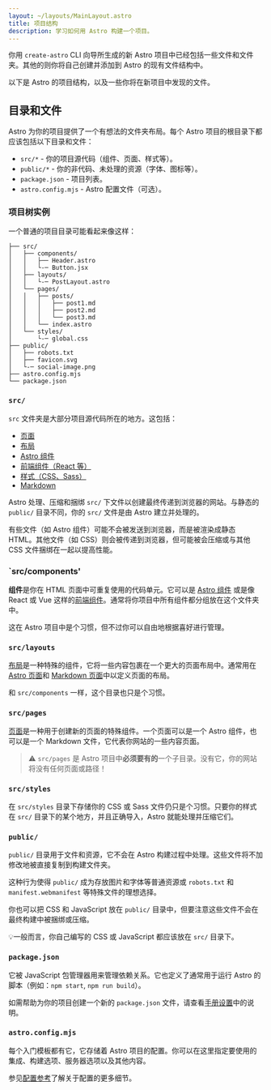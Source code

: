 ```yaml
---
layout: ~/layouts/MainLayout.astro
title: 项目结构
description: 学习如何用 Astro 构建一个项目。
---
```


你用 `create-astro` CLI 向导所生成的新 Astro 项目中已经包括一些文件和文件夹。其他的则你将自己创建并添加到 Astro 的现有文件结构中。

以下是 Astro 的项目结构，以及一些你将在新项目中发现的文件。

## 目录和文件

Astro 为你的项目提供了一个有想法的文件夹布局。每个 Astro 项目的根目录下都应该包括以下目录和文件：

- `src/*` - 你的项目源代码（组件、页面、样式等）。
- `public/*` - 你的非代码、未处理的资源（字体、图标等）。
- `package.json` - 项目列表。
- `astro.config.mjs` - Astro 配置文件（可选）。

### 项目树实例

一个普通的项目目录可能看起来像这样：

```
├── src/
│   ├── components/
│   │   ├── Header.astro
│   │   └-─ Button.jsx
│   ├── layouts/
│   │   └-─ PostLayout.astro
│   └── pages/
│   │   ├── posts/
│   │   │   ├── post1.md
│   │   │   ├── post2.md
│   │   │   └── post3.md
│   │   └── index.astro
│   └── styles/
│       └-─ global.css
├── public/
│   ├── robots.txt
│   ├── favicon.svg
│   └-─ social-image.png
├── astro.config.mjs
└── package.json

```

### `src/`

`src` 文件夹是大部分项目源代码所在的地方。这包括：

- [页面](/en/core-concepts/astro-pages/)
- [布局](/en/core-concepts/layouts/)
- [Astro 组件](/en/core-concepts/astro-components/)
- [前端组件（React 等）](/en/core-concepts/framework-components/)
- [样式（CSS、Sass）](/en/guides/styling/)
- [Markdown](/en/guides/markdown-content/)

Astro 处理、压缩和捆绑 `src/` 下文件以创建最终传递到浏览器的网站。与静态的 `public/` 目录不同，你的 `src/` 文件是由 Astro 建立并处理的。

有些文件（如 Astro 组件）可能不会被发送到浏览器，而是被渲染成静态 HTML。其他文件（如 CSS）则会被传递到浏览器，但可能被会压缩或与其他 CSS 文件捆绑在一起以提高性能。

### `src/components'

**组件**是你在 HTML 页面中可重复使用的代码单元。它可以是 [Astro 组件](/en/core-concepts/astro-components/) 或是像 React 或 Vue 这样的[前端组件](/en/core-concepts/framework-components/)。通常将你项目中所有组件都分组放在这个文件夹中。

这在 Astro 项目中是个习惯，但不过你可以自由地根据喜好进行管理。

### `src/layouts`

[布局](/en/core-concepts/layouts/)是一种特殊的组件，它将一些内容包裹在一个更大的页面布局中。通常用在 [Astro 页面](/en/core-concepts/astro-pages/)和 [Markdown 页面](/en/guides/markdown-content/)中以定义页面的布局。

和 `src/components` 一样，这个目录也只是个习惯。

### `src/pages`

[页面](/en/core-concepts/astro-pages/)是一种用于创建新的页面的特殊组件。一个页面可以是一个 Astro 组件，也可以是一个 Markdown 文件，它代表你网站的一些内容页面。

> ⚠️ `src/pages` 是 Astro 项目中**必须要有的**一个子目录。没有它，你的网站将没有任何页面或路径！

### `src/styles`

在 `src/styles` 目录下存储你的 CSS 或 Sass 文件仍只是个习惯。只要你的样式在 `src/` 目录下的某个地方，并且正确导入，Astro 就能处理并压缩它们。

### `public/`

`public/` 目录用于文件和资源，它不会在 Astro 构建过程中处理。这些文件将不加修改地被直接复制到构建文件夹。

这种行为使得 `public/` 成为存放图片和字体等普通资源或 `robots.txt` 和 `manifest.webmanifest` 等特殊文件的理想选择。

你也可以把 CSS 和 JavaScript 放在 `public/` 目录中，但要注意这些文件不会在最终构建中被捆绑或压缩。

 💡一般而言，你自己编写的 CSS 或 JavaScript 都应该放在 `src/` 目录下。

### `package.json`

它被 JavaScript 包管理器用来管理依赖关系。它也定义了通常用于运行 Astro 的脚本（例如：`npm start`, `npm run build`）。

如需帮助为你的项目创建一个新的 `package.json` 文件，请查看[手册设置](/en/install/manual/)中的说明。

### `astro.config.mjs`

每个入门模板都有它，它存储着 Astro 项目的配置。你可以在这里指定要使用的集成、构建选项、服务器选项以及其他内容。

参见[配置参考](/en/reference/configuration-reference/#article)了解关于配置的更多细节。
